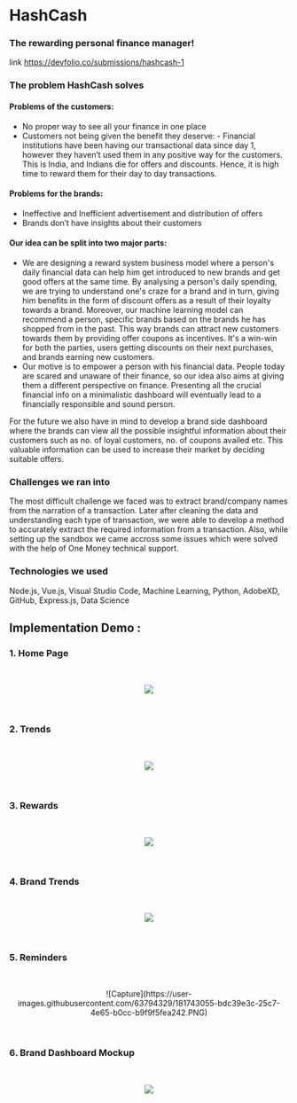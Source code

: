 # HashCash

### The rewarding personal finance manager!

link https://devfolio.co/submissions/hashcash-1

### The problem HashCash solves


#### Problems of the customers:

* No proper way to see all your finance in one place
* Customers not being given the benefit they deserve: - Financial institutions have been having our transactional data since day 1, however they haven’t used them in any positive way for the customers. This is India, and Indians die for offers and discounts. Hence, it is high time to reward them for their day to day transactions.

#### Problems for the brands:

* Ineffective and Inefficient advertisement and distribution of offers
* Brands don’t have insights about their customers

#### Our idea can be split into two major parts:

* We are designing a reward system business model where a person's daily financial data can help him get introduced to new brands and get good offers at the same time. By analysing a person's daily spending, we are trying to understand one's craze for a brand and in turn, giving him benefits in the form of discount offers as a result of their loyalty towards a brand. Moreover, our machine learning model can recommend a person, specific brands based on the brands he has shopped from in the past. This way brands can attract new customers towards them by providing offer coupons as incentives. It's a win-win for both the parties, users getting discounts on their next purchases, and brands earning new customers.
* Our motive is to empower a person with his financial data. People today are scared and unaware of their finance, so our idea also aims at giving them a different perspective on finance. Presenting all the crucial financial info on a minimalistic dashboard will eventually lead to a financially responsible and sound person.

For the future we also have in mind to develop a brand side dashboard where the brands can view all the possible insightful information about their customers such as no. of loyal customers, no. of coupons availed etc. This valuable information can be used to increase their market by deciding suitable offers.

### Challenges we ran into
The most difficult challenge we faced was to extract brand/company names from the narration of a transaction. Later after cleaning the data and understanding each type of transaction, we were able to develop a method to accurately extract the required information from a transaction. Also, while setting up the sandbox we came accross some issues which were solved with the help of One Money technical support.

### Technologies we used
Node.js, Vue.js, Visual Studio Code, Machine Learning, Python, AdobeXD, GitHub, Express.js, Data Science

## Implementation Demo : 

### 1. Home Page
<br>
<p align="center">
  <img src="https://github.com/yashverma9/HashCash/blob/master/snaps/Snap1.jpg">
</p>
<br>

### 2. Trends
<br>
<p align="center">
  <img src="https://devfolio.co/_next/image?url=https%3A%2F%2Fassets.devfolio.co%2Fhackathons%2F7a20cc713c0c4dd3aa4a7eeb78ff2bb0%2Fprojects%2F0bd7cd8b39d642db8ef28198eadc7848%2Fpicn7scjlisa.jpeg&w=1440&q=75">
</p>
<br>

### 3. Rewards
<br>
<p align="center">
  <img src="https://devfolio-prod.s3.ap-south-1.amazonaws.com/hackathons/7a20cc713c0c4dd3aa4a7eeb78ff2bb0/projects/0bd7cd8b39d642db8ef28198eadc7848/picfmrq2pcgl.jpeg">
</p>
<br>

### 4. Brand Trends
<br>
<p align="center">
  <img src="https://devfolio-prod.s3.ap-south-1.amazonaws.com/hackathons/7a20cc713c0c4dd3aa4a7eeb78ff2bb0/projects/0bd7cd8b39d642db8ef28198eadc7848/pic2gtm00voy.jpeg">
</p>
<br>

### 5. Reminders
<br>
<p align="center">
  ![Capture](https://user-images.githubusercontent.com/63794329/181743055-bdc39e3c-25c7-4e65-b0cc-b9f9f5fea242.PNG)

</p>
<br>


### 6. Brand Dashboard Mockup
<br>
<p align="center">
  <img src="https://github.com/yashverma9/HashCash/blob/master/snaps/Brands_dashboard_mockup.png">
</p>
<br>

